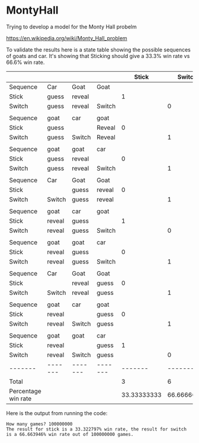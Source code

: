 # MontyHall
Trying to develop a model for the Monty Hall probelm

https://en.wikipedia.org/wiki/Monty_Hall_problem

To validate the results here is a state table showing the possible sequences of goats and car. It's showing that Sticking should give a 33.3% win rate vs 66.6% win rate.  

|                     |         |         |         | Stick       | Switch      | 
| -------             | ------- | ------- | ------- | -------     | -------     | 
| Sequence            | Car     | Goat    | Goat    |             |             | 
| Stick               | guess   | reveal  |         | 1           |             | 
| Switch              | guess   | reveal  | Switch  |             | 0           | 
|                     |         |         |         |             |             | 
| Sequence            | goat    | car     | goat    |             |             | 
| Stick               | guess   |         | Reveal  | 0           |             | 
| Switch              | guess   | Switch  | Reveal  |             | 1           | 
|                     |         |         |         |             |             | 
| Sequence            | goat    | goat    | car     |             |             | 
| Stick               | guess   | reveal  |         | 0           |             | 
| Switch              | guess   | reveal  | Switch  |             | 1           | 
|                     |         |         |         |             |             | 
| Sequence            | Car     | Goat    | Goat    |             |             | 
| Stick               |         | guess   | reveal  | 0           |             | 
| Switch              | Switch  | guess   | reveal  |             | 1           | 
|                     |         |         |         |             |             | 
| Sequence            | goat    | car     | goat    |             |             | 
| Stick               | reveal  | guess   |         | 1           |             | 
| Switch              | reveal  | guess   | Switch  |             | 0           | 
|                     |         |         |         |             |             | 
| Sequence            | goat    | goat    | car     |             |             | 
| Stick               | reveal  | guess   |         | 0           |             | 
| Switch              | reveal  | guess   | Switch  |             | 1           | 
|                     |         |         |         |             |             | 
| Sequence            | Car     | Goat    | Goat    |             |             | 
| Stick               |         | reveal  | guess   | 0           |             | 
| Switch              | Switch  | reveal  | guess   |             | 1           | 
|                     |         |         |         |             |             | 
| Sequence            | goat    | car     | goat    |             |             | 
| Stick               | reveal  |         | guess   | 0           |             | 
| Switch              | reveal  | Switch  | guess   |             | 1           | 
|                     |         |         |         |             |             | 
| Sequence            | goat    | goat    | car     |             |             | 
| Stick               | reveal  |         | guess   | 1           |             | 
| Switch              | reveal  | Switch  | guess   |             | 0           | 
| -------             | ------- | ------- | ------- | -------     | -------     | 
| Total               |         |         |         | 3           | 6           | 
| Percentage win rate |         |         |         | 33.33333333 | 66.66666667 |   

Here is the output from running the code:
```
How many games? 100000000
The result for stick is a 33.322797% win rate, the result for switch is a 66.663946% win rate out of 100000000 games.
```

